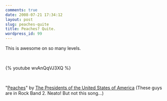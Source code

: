 ```yaml
---
comments: true
date: 2008-07-21 17:34:12
layout: post
slug: peaches-quite
title: Peaches? Quite.
wordpress_id: 99
---
```


This is awesome on so many levels.




 




{% youtube wvAnQqVJ3XQ %}




 




"[Peaches](http://en.wikipedia.org/wiki/Peaches_(Presidents_of_the_United_States_of_America_song))" by [The Presidents of the United States of America](http://en.wikipedia.org/wiki/The_Presidents_of_the_United_States_of_America_(band)) (These guys are in Rock Band 2. Neato! But not this song...)
